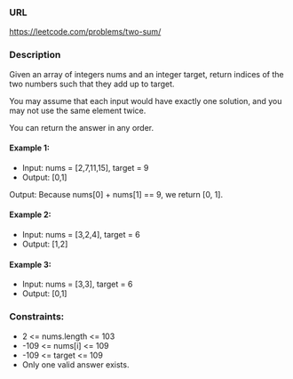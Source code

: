 ### URL

https://leetcode.com/problems/two-sum/

### Description

Given an array of integers nums and an integer target, return indices of the two numbers such that they add up to target.

You may assume that each input would have exactly one solution, and you may not use the same element twice.

You can return the answer in any order.

 

#### Example 1:

* Input: nums = [2,7,11,15], target = 9
* Output: [0,1]

Output: Because nums[0] + nums[1] == 9, we return [0, 1].

#### Example 2:

* Input: nums = [3,2,4], target = 6
* Output: [1,2]
#### Example 3:

* Input: nums = [3,3], target = 6
* Output: [0,1]
 

### Constraints:

* 2 <= nums.length <= 103
* -109 <= nums[i] <= 109
* -109 <= target <= 109
* Only one valid answer exists.